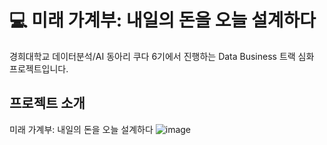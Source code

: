 # :computer: 미래 가계부: 내일의 돈을 오늘 설계하다
경희대학교 데이터분석/AI 동아리 쿠다 6기에서 진행하는 Data Business 트랙 심화 프로젝트입니다.

## 프로젝트 소개
미래 가계부: 내일의 돈을 오늘 설계하다
![image](https://github.com/user-attachments/assets/04cd9272-3e30-4dcb-957c-2ab4125b35a1)
